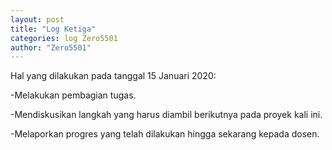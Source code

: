 ```yaml
---
layout: post
title: "Log Ketiga"
categories: log Zero5501
author: "Zero5501"
---
```


  Hal yang dilakukan pada tanggal 15 Januari 2020:

  -Melakukan pembagian tugas.
  
  -Mendiskusikan langkah yang harus diambil berikutnya pada proyek kali ini.

  -Melaporkan progres yang telah dilakukan hingga sekarang kepada dosen.
